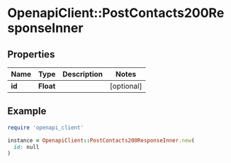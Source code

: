 # OpenapiClient::PostContacts200ResponseInner

## Properties

| Name | Type | Description | Notes |
| ---- | ---- | ----------- | ----- |
| **id** | **Float** |  | [optional] |

## Example

```ruby
require 'openapi_client'

instance = OpenapiClient::PostContacts200ResponseInner.new(
  id: null
)
```

